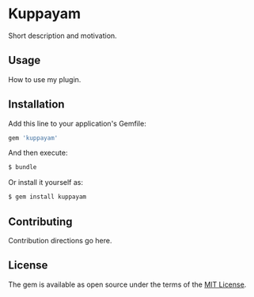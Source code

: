 # Kuppayam
Short description and motivation.

## Usage
How to use my plugin.

## Installation
Add this line to your application's Gemfile:

```ruby
gem 'kuppayam'
```

And then execute:
```bash
$ bundle
```

Or install it yourself as:
```bash
$ gem install kuppayam
```

## Contributing
Contribution directions go here.

## License
The gem is available as open source under the terms of the [MIT License](http://opensource.org/licenses/MIT).
